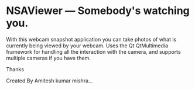 # NSAViewer — Somebody's watching you.

With this webcam snapshot application you can take photos of what is currently
being viewed by your webcam. Uses the Qt QtMultimedia framework for handling
all the interaction with the camera, and supports multiple cameras if you have
them.

Thanks

Created By Amitesh kumar mishra...